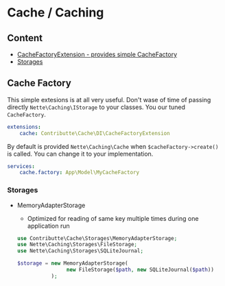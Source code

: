# Cache / Caching

## Content

- [CacheFactoryExtension - provides simple CacheFactory](#cache-factory)
- [Storages](#storages)

## Cache Factory

This simple extesions is at all very useful. Don't wase of time of passing directly `Nette\Caching\IStorage` to 
your classes. You our tuned `CacheFactory`. 

```yaml
extensions:
    cache: Contributte\Cache\DI\CacheFactoryExtension
```

By default is provided `Nette\Caching\Cache` when `$cacheFactory->create()` is called. You can change it to your implementation.

```yaml
services:
    cache.factory: App\Model\MyCacheFactory
```

### Storages

- MemoryAdapterStorage

    - Optimized for reading of same key multiple times during one application run

    ```php
    use Contributte\Cache\Storages\MemoryAdapterStorage;
    use Nette\Caching\Storages\FileStorage;
    use Nette\Caching\Storages\SQLiteJournal;

    $storage = new MemoryAdapterStorage(
                    new FileStorage($path, new SQLiteJournal($path))
               );
    ```
